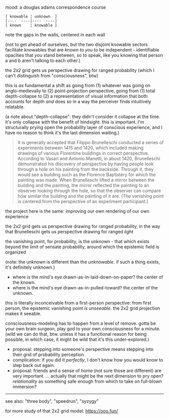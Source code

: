 mood: a douglas adams correspondence course

```
[ knowable ¦ unknown  ]
[----  ----|----  ----]
[ known    ¦ knowable ]
```

note the gaps in the walls, centered in each wall

(not to get ahead of ourselves, but the two disjoint knowable sectors facilitate knowables that are *known to you* to be independent - identifiable opacities that *you* stand between, so to speak, like you knowing that person a and b aren't talking to each other.)

the 2x2 grid gets us perspective drawing for ranged probability (which I can't distinguish from "consciousness", btw)

this is *as* fundamental a shift as going from (1) whatever was going on anglo-medievally to (2) point-projection perspective, going from (1) total depth-collapse to (2) a representation of visual information that both accounts for depth *and* does so in a way the perceiver finds intuitively relatable.

(a note about "depth-collapse": they didn't consider it collapse at the time. it's only collapse with the benefit of hindsight. this is important. I'm structurally prying open the probability layer of conscious experience, and I have no reason to think it's the last dimension waiting.)

> It is generally accepted that Filippo Brunelleschi conducted a series of experiments between 1415 and 1420, which included making drawings of various Florentine buildings in correct perspective. According to Vasari and Antonio Manetti, in about 1420, Brunelleschi demonstrated his discovery of perspective by having people look through a hole on his painting from the backside. Through it, they would see a building such as the Florence Baptistery for which the painting was made. When Brunelleschi lifted a mirror between the building and the painting, the mirror reflected the painting to an observer looking through the hole, so that the observer can compare how similar the building and the painting of it are. (The vanishing point is centered from the perspective of an experiment participant.)

the project here is the same: improving our own rendering of our own experience

the 2x2 grid gets us perspective drawing for ranged probability, in the way that Brunelleschi gets us perspective drawing for ranged *light*

the vanishing point, for probability, is the unknown - that which exists beyond the limit of sensate probability, around which the epistemic field is organized

(note: the unknown is different than the *unknowable*. if such a thing exists, it's definitely unknown.)

- where is the mind's eye drawn-as-in-laid-down-on-paper? the center of the known.
- where is the mind's eye drawn-as-in-pulled-toward? the center of the unknown.

this is literally inconceivable from a first-person perspective: from first person, the epistemic vanishing point *is unseeable*. the 2x2 grid projection makes it seeable.

consciousness-modeling has to happen from a level of remove. gotta be your own brain surgeon, play god to your own consciousness for a minute. (wild we can do that, btw. unless it has a functional reason for being possible, in which case, it might be wild that it's this under-explored.)

- proposal: stepping into someone's perspective means stepping into their grid of probability perception.
- complication: if you did it *perfectly*, I don't know how you would know to step back out again.
- proposal: friends and a sense of home (not sure those are different) are very important. ... actually that might be the next dimension to pry open? *relationality* as something safe enough from which to take on full-blown immersion?

---

see also: "three body", "speedrun", "syzygy"

for more study of that 2x2 grid model: https://ooo.fun/
